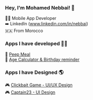 ### Hey, I'm Mohamed Nebbai! 👋

🧑‍💼  Mobile App Developer <br>
➡️  LinkedIn (www.linkedin.com/in/nebbai) <br>
🇲🇦  From Morocco

### Apps I have developed 👨‍💻

🚀 [Peep Meal](https://play.google.com/store/apps/details?id=com.app.peep_meal&hl=en&gl=ma) <br>
🚀 [Age Calculator & Birthday reminder](https://play.google.com/store/apps/details?id=com.medben.agecalculator) <br>

### Apps I have Designed 🌎

🎮 [Clickbait Game - UI/UX Design](https://www.behance.net/gallery/141399695/Clickbait-Game-UI-UX-Design) <br>
🎮 [Captain23 - UI Design](https://www.behance.net/gallery/108779183/Captain23-App-Design/modules/623256993) <br>


